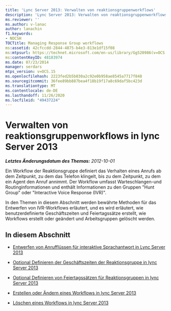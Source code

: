 ```yaml
---
title: 'Lync Server 2013: Verwalten von reaktionsgruppenworkflows'
description: 'Lync Server 2013: Verwalten von reaktionsgruppenworkflows'
ms.reviewer: ''
ms.author: v-lanac
author: lanachin
f1.keywords:
- NOCSH
TOCTitle: Managing Response Group workflows
ms:assetid: 42cfccdd-2844-4875-b4e3-813e1df15f08
ms:mtpsurl: https://technet.microsoft.com/en-us/library/Gg520986(v=OCS.15)
ms:contentKeyID: 48183974
ms.date: 07/23/2014
manager: serdars
mtps_version: v=OCS.15
ms.openlocfilehash: 2223fed2b5b030a2c92e0b958ae8545a7717f848
ms.sourcegitcommit: 36fee89bb887bea4f18b19f17a8c69daf5bc423d
ms.translationtype: MT
ms.contentlocale: de-DE
ms.lasthandoff: 11/26/2020
ms.locfileid: "49437224"
---
```

# <a name="managing-response-group-workflows-in-lync-server-2013"></a>Verwalten von reaktionsgruppenworkflows in lync Server 2013

<div data-xmlns="http://www.w3.org/1999/xhtml">

<div class="topic" data-xmlns="http://www.w3.org/1999/xhtml" data-msxsl="urn:schemas-microsoft-com:xslt" data-cs="https://msdn.microsoft.com/">

<div data-asp="https://msdn2.microsoft.com/asp">



</div>

<div id="mainSection">

<div id="mainBody">

<span> </span>

_**Letztes Änderungsdatum des Themas:** 2012-10-01_

Ein Workflow der Reaktionsgruppe definiert das Verhalten eines Anrufs ab dem Zeitpunkt, zu dem das Telefon klingelt, bis zu dem Zeitpunkt, zu dem ein Agent den Anruf annimmt. Der Workflow umfasst Warteschlangen-und Routinginformationen und enthält Informationen zu den Gruppen "Hunt Group" oder "Interactive Voice Response (IVR)".

In den Themen in diesem Abschnitt werden bewährte Methoden für das Entwerfen von IVR-Workflows erläutert, und es wird erläutert, wie benutzerdefinierte Geschäftszeiten und Feiertagssätze erstellt, wie Workflows erstellt oder geändert und Arbeitsgruppen gelöscht werden.

<div>

## <a name="in-this-section"></a>In diesem Abschnitt

  - [Entwerfen von Anrufflüssen für interaktive Sprachantwort in Lync Server 2013](lync-server-2013-design-interactive-voice-response-call-flows.md)

  - [Optional Definieren der Geschäftszeiten der Reaktionsgruppe in lync Server 2013](lync-server-2013-optional-define-response-group-business-hours.md)

  - [Optional Definieren von Feiertagssätzen für Reaktionsgruppen in lync Server 2013](lync-server-2013-optional-define-response-group-holiday-sets.md)

  - [Erstellen oder Ändern eines Workflows in lync Server 2013](lync-server-2013-create-or-modify-a-workflow.md)

  - [Löschen eines Workflows in lync Server 2013](lync-server-2013-delete-a-workflow.md)

</div>

</div>

<span> </span>

</div>

</div>

</div>

